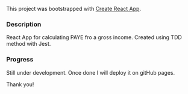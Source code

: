 This project was bootstrapped with [Create React App](https://github.com/facebook/create-react-app).

### Description

React App for calculating PAYE fro a gross income. Created using TDD method with Jest.

### Progress

Still under development. Once done I will deploy it on gitHub pages.

Thank you!


